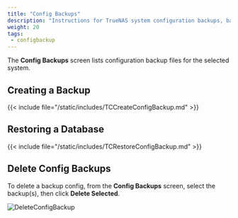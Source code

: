 ```yaml
---
title: "Config Backups"
description: "Instructions for TrueNAS system configuration backups, backing up, restoring from, and deleting backups."
weight: 20
tags:
 - configbackup
---
```


The **Config Backups** screen lists configuration backup files for the selected system. 

## Creating a Backup

{{< include file="/static/includes/TCCreateConfigBackup.md" >}}

## Restoring a Database

{{< include file="/static/includes/TCRestoreConfigBackup.md" >}}

## Delete Config Backups

To delete a backup config, from the **Config Backups** screen, select the backup(s), then click **Delete Selected**.

![DeleteConfigBackup](/images/TrueCommand/Dashboard/DeleteConfigBackup.png "Delete Config Backups")
